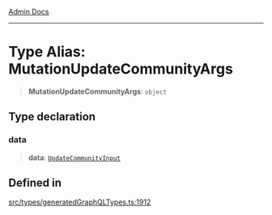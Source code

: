 [Admin Docs](/)

***

# Type Alias: MutationUpdateCommunityArgs

> **MutationUpdateCommunityArgs**: `object`

## Type declaration

### data

> **data**: [`UpdateCommunityInput`](UpdateCommunityInput.md)

## Defined in

[src/types/generatedGraphQLTypes.ts:1912](https://github.com/Suyash878/talawa-api/blob/cfd688207611ba245c99edd8dbaccb2cdbf6a043/src/types/generatedGraphQLTypes.ts#L1912)
